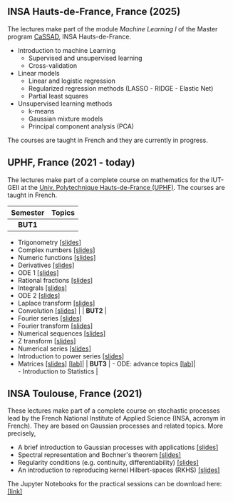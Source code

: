 ## INSA Hauts-de-France, France (2025)

The lectures make part of the module *Machine Learning I* of the Master program [CaSSAD](https://formations.uphf.fr/fr/formations/master-master/master-mathematiques-et-applications-L07UV26X/calcul-scientifique-statistique-analyse-des-donnees-cassad-LNKF6L2K.html), INSA Hauts-de-France.
- Introduction to machine Learning
  * Supervised and unsupervised learning
  * Cross-validation
- Linear models
  * Linear and logistic regression
  * Regularized regression methods (LASSO - RIDGE - Elastic Net)
  * Partial least squares
- Unsupervised learning methods
  * k-means
  * Gaussian mixture models
  * Principal component analysis (PCA)

The courses are taught in French and they are currently in progress.

## UPHF, France (2021 - today)

The lectures make part of a complete course on mathematics for the IUT-GEII at the [Univ. Polytechnique Hauts-de-France (UPHF)](https://www.uphf.fr/en).
The courses are taught in French.

| Semester | Topics |
|:--------:|--------|
| **BUT1** |
- Trigonometry [[slides]](https://github.com/anfelopera/anfelopera.github.io/raw/master/teaching/UPHF_Maths/BUT1/CM/S1_1_trigonometrie.pdf) <br/>  
- Complex numbers [[slides]](https://github.com/anfelopera/anfelopera.github.io/raw/master/teaching/UPHF_Maths/BUT1/CM/S1_2_complexes.pdf) <br/> 
- Numeric functions [[slides]](https://github.com/anfelopera/anfelopera.github.io/raw/master/teaching/UPHF_Maths/BUT1/CM/S1_3_fonctions.pdf) <br/> 
- Derivatives [[slides]](https://github.com/anfelopera/anfelopera.github.io/raw/master/teaching/UPHF_Maths/BUT1/CM/S1_4_derivee.pdf) <br/> 
- ODE 1 [[slides]](https://github.com/anfelopera/anfelopera.github.io/raw/master/teaching/UPHF_Maths/BUT1/CM/S1_5_ODE1.pdf) <br/> 
- Rational fractions [[slides]](https://github.com/anfelopera/anfelopera.github.io/raw/master/teaching/UPHF_Maths/BUT1/CM/S2_1_frac_rationnelles.pdf) <br/> 
- Integrals [[slides]](https://github.com/anfelopera/anfelopera.github.io/raw/master/teaching/UPHF_Maths/BUT1/CM/S2_2_integrals.pdf) <br/> 
- ODE 2 [[slides]](https://github.com/anfelopera/anfelopera.github.io/raw/master/teaching/UPHF_Maths/BUT1/CM/S2_3_ODE2.pdf) <br/> 
- Laplace transform [[slides]](https://github.com/anfelopera/anfelopera.github.io/raw/master/teaching/UPHF_Maths/BUT1/CM/S2_4_Laplace.pdf) <br/> 
- Convolution [[slides]](https://github.com/anfelopera/anfelopera.github.io/raw/master/teaching/UPHF_Maths/BUT1/CM/S2_4opt_convolution.pdf) |
| **BUT2** | 
- Fourier series [[slides]](https://github.com/anfelopera/anfelopera.github.io/raw/master/teaching/UPHF_Maths/BUT2/CM/S3_1_Fourier.pdf)  <br/> 
- Fourier transform [[slides]](https://github.com/anfelopera/anfelopera.github.io/raw/master/teaching/UPHF_Maths/BUT2/CM/S3_2_transformee_Fourier.pdf) <br/> 
- Numerical sequences [[slides]](https://github.com/anfelopera/anfelopera.github.io/raw/master/teaching/UPHF_Maths/BUT2/CM/S3_2_suites.pdf) <br/> 
- Z transform [[slides]](https://github.com/anfelopera/anfelopera.github.io/raw/master/teaching/UPHF_Maths/BUT2/CM/S3_4_transformee_Z.pdf) <br/> 
- Numerical series [[slides]](https://github.com/anfelopera/anfelopera.github.io/raw/master/teaching/UPHF_Maths/BUT2/CM/S4_1_series_num.pdf) <br/> 
- Introduction to power series [[slides]](https://github.com/anfelopera/anfelopera.github.io/raw/master/teaching/UPHF_Maths/BUT2/CM/S4_1opt_series_entieres.pdf) <br/> 
- Matrices [[slides]](https://github.com/anfelopera/anfelopera.github.io/raw/master/teaching/UPHF_Maths/BUT2/CM/S4_2_matrices.pdf) [[lab]](https://github.com/anfelopera/anfelopera.github.io/raw/master/teaching/UPHF_Maths/BUT2/TP/lab_matrix_comp.ipynb)|
| **BUT3** | - ODE: advance topics [[lab]](https://github.com/anfelopera/anfelopera.github.io/raw/master/teaching/UPHF_Maths/BUT3/TP/oml5_TP_ODE_GColab.ipynb)| <br/> - Introduction to Statistics |

## INSA Toulouse, France (2021)

These lectures make part of a complete course on stochastic processes lead by the French National Institute of Applied Science (INSA, acronym in French).
They are based on Gaussian processes and related topics. More precisely,
- A brief introduction to Gaussian processes with applications [[slides]](https://github.com/anfelopera/anfelopera.github.io/raw/master/teaching/INSA_GPs/slidesINSA_intro_online.pdf)
- Spectral representation and Bochner's theorem [[slides]](https://github.com/anfelopera/anfelopera.github.io/raw/master/teaching/INSA_GPs/slidesINSA_spectral_online.pdf)
- Regularity conditions (e.g. continuity, differentiability) [[slides]](https://github.com/anfelopera/anfelopera.github.io/raw/master/teaching/INSA_GPs/slidesINSA_regularity_online.pdf)
- An introduction to reproducing kernel Hilbert-spaces (RKHS) [[slides]](https://github.com/anfelopera/anfelopera.github.io/raw/master/teaching/INSA_GPs/slidesINSA_RKHS_online.pdf)

The Jupyter Notebooks for the practical sessions can be download here:
[[link]](https://github.com/anfelopera/anfelopera.github.io/raw/master/teaching/INSA_GPs/labs)